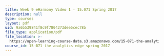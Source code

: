 ```yaml
---
title: Week 9 eHarmony Video 1 - 15.071 Spring 2017
description: null
type: courses
layout: pdf
uid: 9a6b539841f8c9f7804373dee5cec78b
file_type: application/pdf
file_location: >-
  https://open-learning-course-data.s3.amazonaws.com/15-071-the-analytics-edge-spring-2017/9a6b539841f8c9f7804373dee5cec78b_MIT15_071S17_Unit9_eHarmony.pdf
course_id: 15-071-the-analytics-edge-spring-2017
---
```

